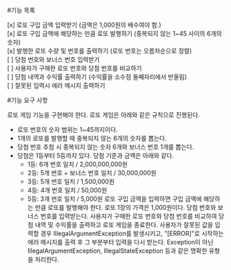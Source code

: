 #기능 목록

[x] 로또 구입 금액 입력받기 (금액은 1,000원의 배수여야 함.)  
[x] 로또 구입 금액에 해당하는 만큼 로또 발행하기 (중복되지 않는 1~45 사이의 6개의 숫자)  
[x] 발행한 로또 수량 및 번호를 출력하기 (로또 번호는 오름차순으로 정렬)  
[ ] 당첨 번호와 보너스 번호 입력받기  
[ ] 사용자가 구매한 로또 번호와 당첨 번호를 비교하기  
[ ] 당첨 내역과 수익률 출력하기 (수익률을 소수점 둘째자리에서 반올림)   
[ ] 잘못된 입력시 에러 메시지 출력하기  
 


#기능 요구 사항

로또 게임 기능을 구현해야 한다. 로또 게임은 아래와 같은 규칙으로 진행된다.

- 로또 번호의 숫자 범위는 1~45까지이다.
- 1개의 로또를 발행할 때 중복되지 않는 6개의 숫자를 뽑는다.
- 당첨 번호 추첨 시 중복되지 않는 숫자 6개와 보너스 번호 1개를 뽑는다.
- 당첨은 1등부터 5등까지 있다. 당첨 기준과 금액은 아래와 같다.
    - 1등: 6개 번호 일치 / 2,000,000,000원
    - 2등: 5개 번호 + 보너스 번호 일치 / 30,000,000원
    - 3등: 5개 번호 일치 / 1,500,000원
    - 4등: 4개 번호 일치 / 50,000원
    - 5등: 3개 번호 일치 / 5,000원
로또 구입 금액을 입력하면 구입 금액에 해당하는 만큼 로또를 발행해야 한다.
로또 1장의 가격은 1,000원이다.
당첨 번호와 보너스 번호를 입력받는다.
사용자가 구매한 로또 번호와 당첨 번호를 비교하여 당첨 내역 및 수익률을 출력하고 로또 게임을 종료한다.
사용자가 잘못된 값을 입력할 경우 IllegalArgumentException를 발생시키고, "[ERROR]"로 시작하는 에러 메시지를 출력 후 그 부분부터 입력을 다시 받는다.
Exception이 아닌 IllegalArgumentException, IllegalStateException 등과 같은 명확한 유형을 처리한다.